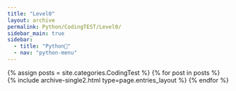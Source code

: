 ```yaml
---
title: "Level0"
layout: archive
permalink: Python/CodingTEST/Level0/
sidebar_main: true
sidebar:
  - title: "Python🐸"
  - nav: "python-menu"
---
```


{% assign posts = site.categories.CodingTest %}
{% for post in posts %} {% include archive-single2.html type=page.entries_layout %} {% endfor %}

